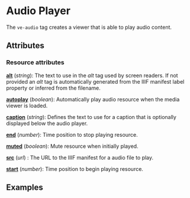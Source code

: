 # Audio Player

<style> 
    .markdown-section h3 ~ p > strong > a { color: crimson; font-size: 110%; text-decoration: none; }
    .markdown-section table { 
        margin-left:3rem; 
        width: calc(100% - 6rem); 
        border:1px solid #555;
    }
    .markdown-section td, .markdown-section th {
        border:1px solid #555;
        padding: 8px;
        line-height: 1.2;
    }
    .markdown-section th {
        background-color:#E2F0F7;
        font-weight:bold !important;
        text-align:center !important;
    }
</style>

The `ve-audio` tag creates a viewer that is able to play audio content.

## Attributes

### Resource attributes

**[alt](#examples)** (_string_):  The text to use in the _alt_ tag used by screen readers.  If not provided an _alt_ tag is automatically generated from the IIIF manifest label property or inferred from the filename.

**[autoplay](examples)** (_boolean_):  Automatically play audio resource when the media viewer is loaded.

**[caption](#examples)** (_string_): Defines the text to use for a caption that is optionally displayed below the audio player.

**[end](#examples)** (_number_): Time position to stop playing resource.

**[muted](#examples)** (_boolean_):  Mute resource when initially played.

**[src](#examples)** (_url_) :  The URL to the IIIF manifest for a audio file to play.

**[start](#examples)** (_number_):  Time position to begin playing resource.

## Examples
